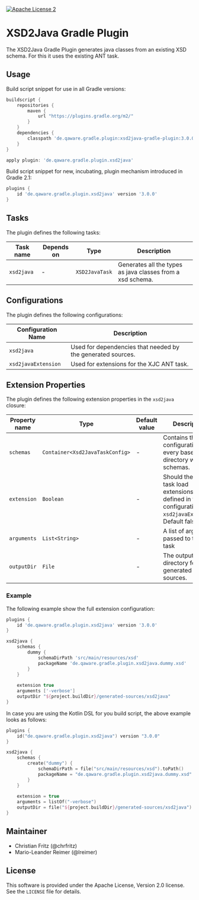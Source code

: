 [![Apache License 2](http://img.shields.io/badge/license-ASF2-blue.svg)](https://github.com/qaware/xsd2java-gradle-plugin/blob/master/LICENSE)

# XSD2Java Gradle Plugin

The XSD2Java Gradle Plugin generates java classes from an existing XSD schema. For this it uses the existing ANT task.

## Usage

Build script snippet for use in all Gradle versions:
```groovy
buildscript {
    repositories {
        maven {
            url "https://plugins.gradle.org/m2/"
        }
    }
    dependencies {
        classpath 'de.qaware.gradle.plugin:xsd2java-gradle-plugin:3.0.0'
    }
}

apply plugin: 'de.qaware.gradle.plugin.xsd2java'
```

Build script snippet for new, incubating, plugin mechanism introduced in Gradle 2.1:
```groovy
plugins {
    id 'de.qaware.gradle.plugin.xsd2java' version '3.0.0'
}
```
## Tasks

The plugin defines the following tasks:

Task name | Depends on | Type | Description
--------- | ---------- | ---- | ---
`xsd2java`| -          | `XSD2JavaTask` | Generates all the types as java classes from a xsd schema.

## Configurations

The plugin defines the following configurations:

Configuration Name  | Description
------------------- | ---
`xsd2java`          | Used for dependencies that needed by the generated sources.
`xsd2javaExtension` | Used for extensions for the XJC ANT task.

## Extension Properties

The plugin defines the following extension properties in the `xsd2java` closure:

Property name | Type   | Default value | Description
------------- | ------ | - | ---
`schemas`     | `Container<Xsd2JavaTaskConfig>` | - | Contains the configurations for every base directory with schemas.
`extension`   | `Boolean` | - | Should the ant task load extensions defined in the configuration `xsd2javaExtension`. Default false
`arguments`   | `List<String>` | - | A list of arguments passed to the ant task
`outputDir`   | `File` | - | The output directory for the generated sources.

### Example

The following example show the full extension configuration:
```groovy
plugins {
    id 'de.qaware.gradle.plugin.xsd2java' version '3.0.0'
}

xsd2java {
    schemas {
        dummy {
            schemaDirPath 'src/main/resources/xsd'
            packageName 'de.qaware.gradle.plugin.xsd2java.dummy.xsd'
        }
    }
    
    extension true
    arguments ['-verbose']
    outputDir "${project.buildDir}/generated-sources/xsd2java"
}
```

In case you are using the Kotlin DSL for you build script, the above example looks as follows:

```kotlin
plugins {
    id("de.qaware.gradle.plugin.xsd2java") version "3.0.0"
}

xsd2java {
    schemas {
        create("dummy") {
            schemaDirPath = file("src/main/resources/xsd").toPath()
            packageName = "de.qaware.gradle.plugin.xsd2java.dummy.xsd"
        }
    }
    
    extension = true
    arguments = listOf("-verbose")
    outputDir = file("${project.buildDir}/generated-sources/xsd2java")
}
```

## Maintainer

- Christian Fritz (@chrfritz)
- Mario-Leander Reimer (@lreimer)

## License

This software is provided under the Apache License, Version 2.0 license. See the `LICENSE` file for details.
